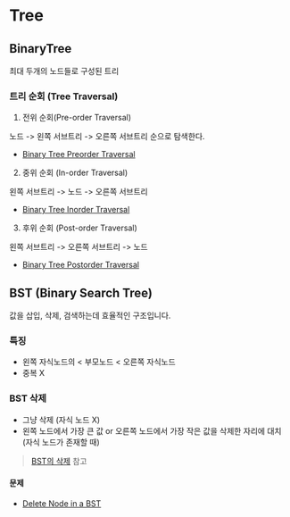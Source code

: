 # Tree

## BinaryTree

최대 두개의 노드들로 구성된 트리

### 트리 순회 (Tree Traversal)

1. 전위 순회(Pre-order Traversal)

노드 -> 왼쪽 서브트리 -> 오른쪽 서브트리 순으로 탐색한다.

- [Binary Tree Preorder Traversal](https://leetcode.com/problems/binary-tree-preorder-traversal/)

2. 중위 순회 (In-order Traversal)

왼쪽 서브트리 -> 노드 -> 오른쪽 서브트리

- [Binary Tree Inorder Traversal](https://leetcode.com/problems/binary-tree-inorder-traversal/)

3. 후위 순회 (Post-order Traversal)

왼쪽 서브트리 -> 오른쪽 서브트리 -> 노드

- [Binary Tree Postorder Traversal](https://leetcode.com/problems/binary-tree-postorder-traversal/)

## BST (Binary Search Tree)

값을 삽입, 삭제, 검색하는데 효율적인 구조입니다.

### 특징

- 왼쪽 자식노드의 < 부모노드 < 오른쪽 자식노드
- 중복 X

### BST 삭제

- 그냥 삭제 (자식 노드 X)
- 왼쪽 노드에서 가장 큰 값 or 오른쪽 노드에서 가장 작은 값을 삭제한 자리에 대치 (자식 노드가 존재할 때)

> [BST의 삭제](https://m.blog.naver.com/PostView.nhn?blogId=minichuuuuu&logNo=220718464044&proxyReferer=https:%2F%2Fwww.google.com%2F) 참고

#### 문제
- [Delete Node in a BST](https://leetcode.com/problems/delete-node-in-a-bst/)